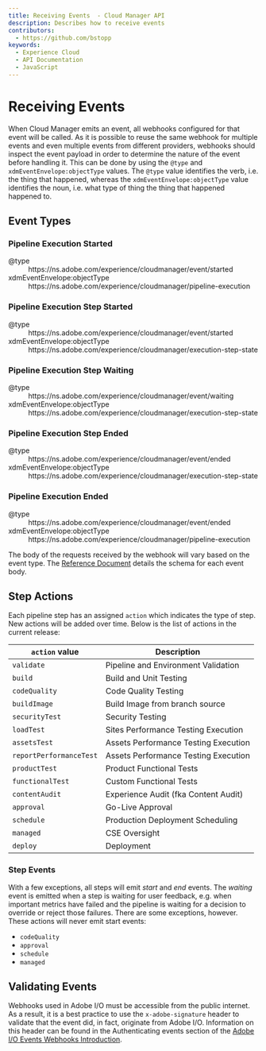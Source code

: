 ```yaml
---
title: Receiving Events  - Cloud Manager API
description: Describes how to receive events
contributors:
  - https://github.com/bstopp 
keywords:
  - Experience Cloud
  - API Documentation
  - JavaScript  
---
```

# Receiving Events

When Cloud Manager emits an event, all webhooks configured for that event will be called. As it is possible to reuse the same webhook for multiple events and even multiple events from different providers, webhooks should inspect the event payload in order to determine the nature of the event before handling it. This can be done by using the `@type` and `xdmEventEnvelope:objectType` values. The `@type` value identifies the verb, i.e. the thing that happened, whereas the `xdmEventEnvelope:objectType` value identifies the noun, i.e. what type of thing the thing that happened happened to.

## Event Types

### Pipeline Execution Started

<dl class="event-description">
  <dt><span class="spectrum-Code spectrum-Code--sizeM">@type</span></dt>
  <dd><span class="spectrum-Code spectrum-Code--sizeM">https://ns.adobe.com/experience/cloudmanager/event/started</span></dd>
  <dt><span class="spectrum-Code spectrum-Code--sizeM">xdmEventEnvelope:objectType</span></dt>
  <dd><span class="spectrum-Code spectrum-Code--sizeM">https://ns.adobe.com/experience/cloudmanager/pipeline-execution</span></dd>
</dl>

### Pipeline Execution Step Started

<dl class="event-description">
  <dt><span class="spectrum-Code spectrum-Code--sizeM">@type</span></dt>
  <dd><span class="spectrum-Code spectrum-Code--sizeM">https://ns.adobe.com/experience/cloudmanager/event/started</span></dd>
  <dt><span class="spectrum-Code spectrum-Code--sizeM">xdmEventEnvelope:objectType</span></dt>
  <dd><span class="spectrum-Code spectrum-Code--sizeM">https://ns.adobe.com/experience/cloudmanager/execution-step-state</span></dd>
</dl>

### Pipeline Execution Step Waiting

<dl class="event-description">
  <dt><span class="spectrum-Code spectrum-Code--sizeM">@type</span></dt>
  <dd><span class="spectrum-Code spectrum-Code--sizeM">https://ns.adobe.com/experience/cloudmanager/event/waiting</span></dd>
  <dt><span class="spectrum-Code spectrum-Code--sizeM">xdmEventEnvelope:objectType</span></dt>
  <dd><span class="spectrum-Code spectrum-Code--sizeM">https://ns.adobe.com/experience/cloudmanager/execution-step-state</span></dd>
</dl>

### Pipeline Execution Step Ended

<dl class="event-description">
  <dt><span class="spectrum-Code spectrum-Code--sizeM">@type</span></dt>
  <dd><span class="spectrum-Code spectrum-Code--sizeM">https://ns.adobe.com/experience/cloudmanager/event/ended</span></dd>
  <dt><span class="spectrum-Code spectrum-Code--sizeM">xdmEventEnvelope:objectType</span></dt>
  <dd><span class="spectrum-Code spectrum-Code--sizeM">https://ns.adobe.com/experience/cloudmanager/execution-step-state</span></dd>
</dl>

### Pipeline Execution Ended

<dl class="event-description">
  <dt><span class="spectrum-Code spectrum-Code--sizeM">@type</span></dt>
  <dd><span class="spectrum-Code spectrum-Code--sizeM">https://ns.adobe.com/experience/cloudmanager/event/ended</span></dd>
  <dt><span class="spectrum-Code spectrum-Code--sizeM">xdmEventEnvelope:objectType</span></dt>
  <dd><span class="spectrum-Code spectrum-Code--sizeM">https://ns.adobe.com/experience/cloudmanager/pipeline-execution</span></dd>
</dl>

The body of the requests received by the webhook will vary based on the event type. The [Reference Document](../../reference/events.md) details the schema for each event body.

## Step Actions

Each pipeline step has an assigned `action` which indicates the type of step. New actions will be added over time. Below is the list of actions in the current release:

| `action` value                   | Description                           |
|----------------------------------|---------------------------------------|
| `validate`                       | Pipeline and Environment Validation   |
| `build`                          | Build and Unit Testing                |
| `codeQuality`                    | Code Quality Testing                  |
| `buildImage`                     | Build Image from branch source        |
| `securityTest`                   | Security Testing                      |
| `loadTest`                       | Sites Performance Testing Execution   |
| `assetsTest`                     | Assets Performance Testing Execution  |
| `reportPerformanceTest`          | Assets Performance Testing Execution  |
| `productTest`                    | Product Functional Tests              |
| `functionalTest`                 | Custom Functional Tests               |
| `contentAudit`                   | Experience Audit (fka Content Audit)  |
| `approval`                       | Go-Live Approval                      |
| `schedule`                       | Production Deployment Scheduling      |
| `managed`                        | CSE Oversight                         |
| `deploy`                         | Deployment                            |

### Step Events

With a few exceptions, all steps will emit _start_ and _end_ events. The _waiting_ event is emitted when a step is waiting for user feedback, e.g. when important metrics have failed and the pipeline is waiting for a decision to override or reject those failures. There are some exceptions, however. These actions will never emit start events:

* `codeQuality`
* `approval`
* `schedule`
* `managed`


## Validating Events

Webhooks used in Adobe I/O must be accessible from the public internet. As a result, it is a best practice to use the `x-adobe-signature` header to validate that the event did, in fact, originate from Adobe I/O. Information on this header can be found in the Authenticating events section of the [Adobe I/O Events Webhooks Introduction](https://www.adobe.io/apis/experienceplatform/events/docs.html#!adobedocs/adobeio-events/master/intro/webhooks_intro.md).
